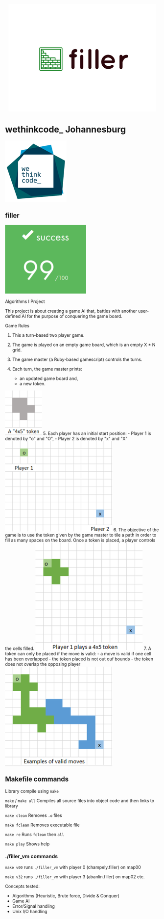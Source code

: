 <p align="center">
  <img src="resources/logo.png"/>
</p>

# wethinkcode_ Johannesburg

![wethinkcode_ logo](resources/wtc.gif)

## filler

![final mark](resources/filler-finalmark.png)

Algorithms I Project

This project is about creating a game AI that, battles with another user-defined AI for the purpose of conquering the game board. 

Game Rules

1. This a turn-based two player game.
2. The game is played on an empty game board, which is an empty X * N grid.

3. The game master (a Ruby-based gamescript) controls the turns.
4. Each turn, the game master prints:
    - an updated game board and,
    - a new token.
<img src="resources/token.png" width="120"/>
5. Each player has an initial start position:
    - Player 1 is denoted by "o" and "O",
    - Player 2 is denoted by "x" and "X"
<img src="resources/gameboard.png" width="350"/>
6. The objective of the game is to use the token given by the game master to tile a path in order to fill as many spaces on the board. Once a token is placed, a player controls the cells filled.
<img src="resources/playermove.png" width="350"/>
7. A token can only be placed if the move is valid:
    - a move is valid if one cell has been overlapped 
    - the token placed is not out ouf bounds
    - the token does not overlap the opposing player
<img src="resources/validmove.png" width="350"/>

## Makefile commands

Library compile using `make`

`make` / `make all`    Compiles all source files into object code and then links to library

`make clean`           Removes `.o` files

`make fclean`          Removes executable file

`make re`              Runs `fclean` then `all` 

`make play`            Shows help

### ./filler_vm commands
`make v00`             runs `./filler_vm` with player 0 (champely.filler) on map00

`make v32`             runs `./filler_vm` with player 3 (abanlin.filler) on map02 etc.

Concepts tested:
- Algorithms (Heuristic, Brute force, Divide & Conquer)
- Game AI 
- Error/Signal handling 
- Unix I/O handling


